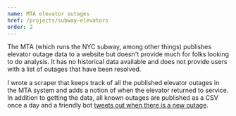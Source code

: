 ```yaml
---
name: MTA elevator outages
href: /projects/subway-elevators
order: 2
---
```


The MTA (which runs the NYC subway, among other things) publishes elevator outage data to a website but doesn't provide much for folks looking to do analysis. It has no historical data available and does not provide users with a list of outages that have been resolved.

I wrote a scraper that keeps track of all the published elevator outages in the MTA system and adds a notion of when the elevator returned to service. In addition to getting the data, all known outages are published as a CSV once a day and a friendly bot [tweets out when there is a new outage](https://twitter.com/MtaOutages).